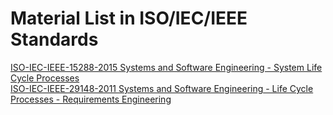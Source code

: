 # Material List in ISO/IEC/IEEE Standards
[ISO-IEC-IEEE-15288-2015 Systems and Software Engineering - System Life Cycle Processes](https://github.com/DIJUNLIAO/Laws_Regulations_and_Standards/blob/main/ISO/ISO-IEC-IEEE-15288-2015%20Systems%20and%20Software%20Engineering%20-%20System%20Life%20Cycle%20Processes.pdf)
<br>[ISO-IEC-IEEE-29148-2011 Systems and Software Engineering - Life Cycle Processes - Requirements Engineering]()
